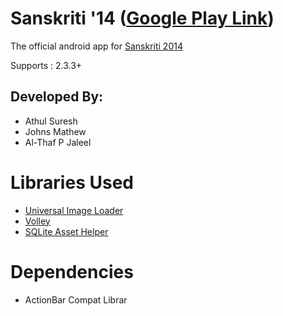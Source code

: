Sanskriti '14 ([Google Play Link](https://play.google.com/store/apps/details?id=com.crunchbang.sanskriti))
=======

The official android app for [Sanskriti 2014](http://sanskriti14.com)

Supports :  2.3.3+

## Developed By:
* Athul Suresh 
* Johns Mathew 
* Al-Thaf P Jaleel

Libraries Used
==============
* [Universal Image Loader](https://github.com/nostra13/Android-Universal-Image-Loader)
* [Volley](https://github.com/mcxiaoke/android-volley)
* [SQLite Asset Helper](https://github.com/jgilfelt/android-sqlite-asset-helper)

Dependencies
============
* ActionBar Compat Librar
